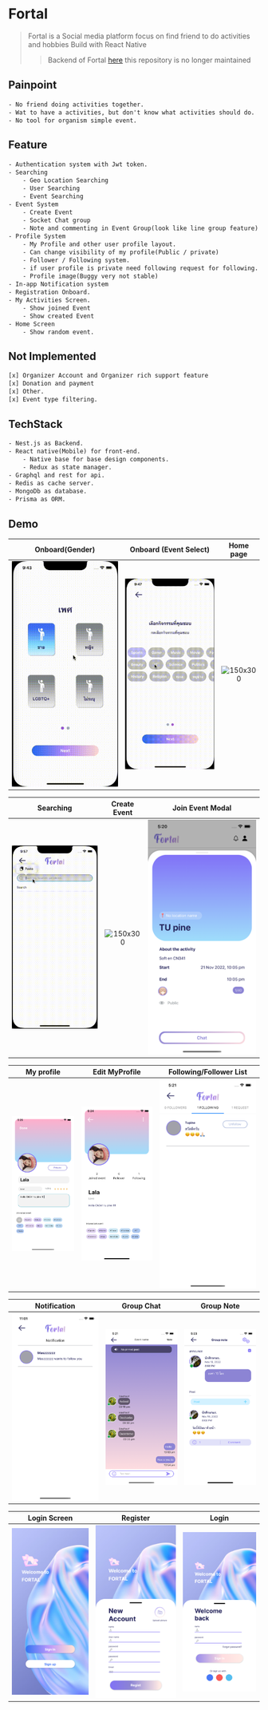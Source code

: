 # Fortal
> Fortal is a Social media platform focus on find friend to do activities and hobbies Build with React Native
>> Backend of Fortal [here](https://github.com)
>> this repository is no longer maintained 
>
## Painpoint
	- No friend doing activities together.
	- Wat to have a activities, but don't know what activities should do.
	- No tool for organism simple event.

## Feature
	- Authentication system with Jwt token.
	- Searching
		- Geo Location Searching
		- User Searching
		- Event Searching
	- Event System
		- Create Event
		- Socket Chat group
		- Note and commenting in Event Group(look like line group feature)
	- Profile System
		- My Profile and other user profile layout.
		- Can change visibility of my profile(Public / private)
		- Follower / Following system.
		- if user profile is private need following request for following.
		- Profile image(Buggy very not stable)
	- In-app Notification system
	- Registration Onboard.
	- My Activities Screen.
		- Show joined Event
		- Show created Event
	- Home Screen 
		- Show random event.

## Not Implemented
	[x] Organizer Account and Organizer rich support feature
	[x] Donation and payment
	[x] Other.
	[x] Event type filtering.

## TechStack
	- Nest.js as Backend.
	- React native(Mobile) for front-end.
		- Native base for base design components.
		- Redux as state manager.
	- Graphql and rest for api.
	- Redis as cache server.
	- MongoDb as database.
	- Prisma as ORM.

## Demo


Onboard(Gender)             |  Onboard (Event Select) | Home page  |
:-------------------------:|:-------------------------:|:-------------------------:
![150x300](images/fortal_gif1.gif)  |  ![150x300](images/fortal_gif2.gif) | ![150x300](images/fortal_gif3.gif) 

Searching            |  Create Event | Join Event Modal
:-------------------------:|:-------------------------:|:-------------------------:
![150x300](images/fortal_gif4.gif)  |  ![150x300](images/fortal_gif5.gif) | ![150x300](images/fortal_image3.png) 

My profile            |  Edit MyProfile | Following/Follower List
:-------------------------:|:-------------------------:|:-------------------------:
![150x300](images/fortal_image1.png)  |  ![150x300](images/fortal_image2.png) | ![150x300](images/fortal_image4.png) 

Notification            |  Group Chat | Group Note
:-------------------------:|:-------------------------:|:-------------------------:
![150x300](images/fortal_image5.png)  |  ![150x300](images/fortal_image6.png) | ![150x300](images/fortal_image7.png)

Login Screen            |  Register | Login
:-------------------------:|:-------------------------:|:-------------------------:
![150x300](images/fortal_image10.png)  |  ![150x300](images/fortal_image8.png) | ![150x300](images/fortal_image9.png)